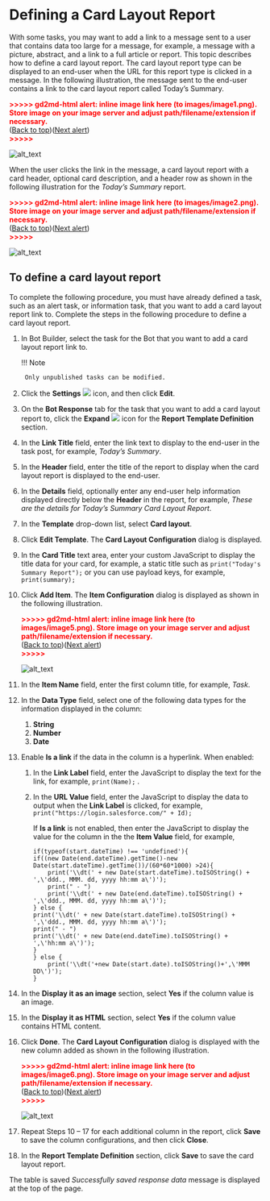 # Defining a Card Layout Report

With some tasks, you may want to add a link to a message sent to a user that contains data too large for a message, for example, a message with a picture, abstract, and a link to a full article or report. This topic describes how to define a card layout report.
The card layout report type can be displayed to an end-user when the URL for this report type is clicked in a message. In the following illustration, the message sent to the end-user contains a link to the card layout report called Today’s Summary.

<p id="gdcalert1" ><span style="color: red; font-weight: bold">>>>>>  gd2md-html alert: inline image link here (to images/image1.png). Store image on your image server and adjust path/filename/extension if necessary. </span><br>(<a href="#">Back to top</a>)(<a href="#gdcalert2">Next alert</a>)<br><span style="color: red; font-weight: bold">>>>>> </span></p>

![alt_text](images/image1.png "image_tooltip")

When the user clicks the link in the message, a card layout report with a card header, optional card description, and a header row as shown in the following illustration for the _Today’s Summary_ report.

<p id="gdcalert2" ><span style="color: red; font-weight: bold">>>>>>  gd2md-html alert: inline image link here (to images/image2.png). Store image on your image server and adjust path/filename/extension if necessary. </span><br>(<a href="#">Back to top</a>)(<a href="#gdcalert3">Next alert</a>)<br><span style="color: red; font-weight: bold">>>>>> </span></p>

![alt_text](images/image2.png "image_tooltip")



## To define a card layout report

To complete the following procedure, you must have already defined a task, such as an alert task, or information task, that you want to add a card layout report link to. Complete the steps in the following procedure to define a card layout report.

1. In Bot Builder, select the task for the Bot that you want to add a card layout report link to.

    !!! Note
    
        Only unpublished tasks can be modified.

2. Click the **Settings** <img src="../images/settings-icon.png"> icon, and then click **Edit**.
3. On the **Bot Response** tab for the task that you want to add a card layout report to, click the **Expand** <img src="../images/expand-icon.png"> icon for the **Report Template Definition** section.
4. In the **Link Title** field, enter the link text to display to the end-user in the task post, for example, _Today’s Summary_.
5. In the **Header** field, enter the title of the report to display when the card layout report is displayed to the end-user.
6. In the **Details** field, optionally enter any end-user help information displayed directly below the **Header** in the report, for example, _These are the details for Today’s Summary Card Layout Report_.
7. In the **Template** drop-down list, select **Card layout**.
8. Click **Edit Template**. The **Card Layout Configuration** dialog is displayed.
9. In the **Card Title** text area, enter your custom JavaScript to display the title data for your card, for example, a static title such as `print("Today's Summary Report");` or you can use payload keys, for example, `print(summary);`
10. Click **Add Item**. The **Item Configuration** dialog is displayed as shown in the following illustration.

    <p id="gdcalert5" ><span style="color: red; font-weight: bold">>>>>>  gd2md-html alert: inline image link here (to images/image5.png). Store image on your image server and adjust path/filename/extension if necessary. </span><br>(<a href="#">Back to top</a>)(<a href="#gdcalert6">Next alert</a>)<br><span style="color: red; font-weight: bold">>>>>> </span></p>

    ![alt_text](images/image5.png "image_tooltip")

11. In the **Item Name** field, enter the first column title, for example, _Task_.
12. In the  **Data Type** field, select one of the following data types for the information displayed in the column:  
    1. **String**
    2. **Number**
    3. **Date**

13. Enable **Is a link** if the data in the column is a hyperlink. When enabled:  
    1. In the **Link Label** field, enter the JavaScript to display the text for the link, for example, `print(Name);` .
    2. In the **URL Value** field, enter the JavaScript to display the data to output when the **Link Label** is clicked, for example, `print("https://login.salesforce.com/" + Id);`

        If **Is a link** is not enabled, then enter the JavaScript to display the value for the column in the the **Item Value** field, for example,  
      
        ```
        if(typeof(start.dateTime) !== 'undefined'){
        if((new Date(end.dateTime).getTime()-new Date(start.dateTime).getTime())/(60*60*1000) >24){
            print('\\dt(' + new Date(start.dateTime).toISOString() + ',\'ddd., MMM. dd, yyyy hh:mm a\')');
            print(" - ")
            print('\\dt(' + new Date(end.dateTime).toISOString() + ',\'ddd., MMM. dd, yyyy hh:mm a\')');
        } else {
        print('\\dt(' + new Date(start.dateTime).toISOString() + ',\'ddd., MMM. dd, yyyy hh:mm a\')');
        print(" - ")
        print('\\dt(' + new Date(end.dateTime).toISOString() + ',\'hh:mm a\')');
        }
        } else {
            print('\\dt('+new Date(start.date).toISOString()+',\'MMM DD\')');
        }
        ```

14. In the **Display it as an image** section, select **Yes** if the column value is an image.
15. In the **Display it as HTML** section, select **Yes** if the column value contains HTML content.
16. Click **Done**. The **Card Layout Configuration** dialog is displayed with the new column added as shown in the following illustration.

    <p id="gdcalert6" ><span style="color: red; font-weight: bold">>>>>>  gd2md-html alert: inline image link here (to images/image6.png). Store image on your image server and adjust path/filename/extension if necessary. </span><br>(<a href="#">Back to top</a>)(<a href="#gdcalert7">Next alert</a>)<br><span style="color: red; font-weight: bold">>>>>> </span></p>

    ![alt_text](images/image6.png "image_tooltip")

17. Repeat Steps 10 – 17 for each additional column in the report, click **Save** to save the column configurations, and then click **Close**.
18. In the **Report Template Definition** section, click **Save** to save the card layout report.

The table is saved _Successfully saved response data_ message is displayed at the top of the page.
